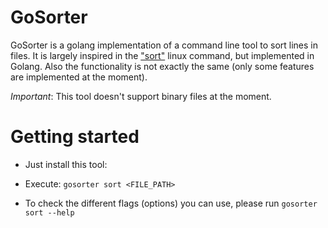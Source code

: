 # GoSorter

GoSorter is a golang implementation of a command line tool to sort lines in files.
It is largely inspired in the ["sort"](https://man7.org/linux/man-pages/man1/sort.1.html) linux command, but implemented in Golang. Also the functionality is not exactly the same (only some features are implemented at the moment).

*Important*: This tool doesn't support binary files at the moment.

# Getting started

- Just install this tool: <Add command here>

- Execute: `gosorter sort <FILE_PATH>`

- To check the different flags (options) you can use, please run `gosorter sort --help`
